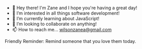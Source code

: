 - 👋 Hey there! I'm Zane and I hope you're having a great day!
- 👀 I’m interested in all things software development!
- 🌱 I’m currently learning about JavaScript!
- 💞️ I’m looking to collaborate on anything!
- 📫 How to reach me... wilsonzanea@gmail.com

Friendly Reminder: Remind someone that you love them today.

<!---
zaneaw/zaneaw is a ✨ special ✨ repository because its `README.md` (this file) appears on your GitHub profile.
You can click the Preview link to take a look at your changes.
--->

